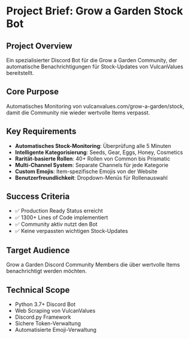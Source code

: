 # Project Brief: Grow a Garden Stock Bot

## Project Overview
Ein spezialisierter Discord Bot für die Grow a Garden Community, der automatische Benachrichtigungen für Stock-Updates von VulcanValues bereitstellt.

## Core Purpose
Automatisches Monitoring von vulcanvalues.com/grow-a-garden/stock, damit die Community nie wieder wertvolle Items verpasst.

## Key Requirements
- **Automatisches Stock-Monitoring**: Überprüfung alle 5 Minuten
- **Intelligente Kategorisierung**: Seeds, Gear, Eggs, Honey, Cosmetics
- **Rarität-basierte Rollen**: 40+ Rollen von Common bis Prismatic
- **Multi-Channel System**: Separate Channels für jede Kategorie
- **Custom Emojis**: Item-spezifische Emojis von der Website
- **Benutzerfreundlichkeit**: Dropdown-Menüs für Rollenauswahl

## Success Criteria
- ✅ Production Ready Status erreicht
- ✅ 1300+ Lines of Code implementiert
- ✅ Community aktiv nutzt den Bot
- ✅ Keine verpassten wichtigen Stock-Updates

## Target Audience
Grow a Garden Discord Community Members die über wertvolle Items benachrichtigt werden möchten.

## Technical Scope
- Python 3.7+ Discord Bot
- Web Scraping von VulcanValues
- Discord.py Framework
- Sichere Token-Verwaltung
- Automatisierte Emoji-Verwaltung